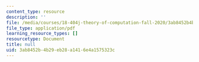```yaml
---
content_type: resource
description: ''
file: /media/courses/18-404j-theory-of-computation-fall-2020/3ab8452b4b29eb28a1416e4a1575323c_MIT18_404f20_lec8.pdf
file_type: application/pdf
learning_resource_types: []
resourcetype: Document
title: null
uid: 3ab8452b-4b29-eb28-a141-6e4a1575323c
---
```


